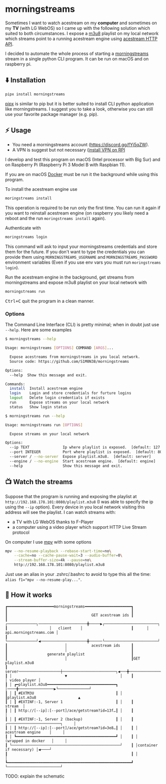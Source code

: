 # morningstreams

Sometimes I want to watch acestream on my **computer** and sometimes on my
**TV** (with LG WebOS) so I came up with the following solution which suited to
both circumstances. I expose a [m3u8](https://en.wikipedia.org/wiki/M3U)
playlist on my local network which streams point to a running acestream engine
using [acestream HTTP API](https://docs.acestream.net/en/developers/api-reference/#playback-endpoints).

I decided to automate the whole process of starting a
[morningstreams](https://morningstreams.com) stream in a single python CLI
program. It can be run on macOS and on raspberry pi.

## :arrow_down: Installation

```bash
pipx install morningstreams
```
[pipx](https://pypa.github.io/pipx/) is similar to pip but it is better suited
to install CLI python application like morningstreams. I suggest you to take a
look, otherwise you can still use your favorite package manager (e.g. pip).

## :zap: Usage

- You need a morningstreams account (https://discord.gg/fYj5qZW).
- A VPN is suggest but not necessary 
([install VPN on RPI](https://gist.github.com/S1M0N38/77ad8d3cb5e481aa802d43636881279c)

I develop and test this program on macOS (Intel processor with Big Sur) and on
Raspberry Pi (Raspberry Pi 3 Model B with Raspbian 11).

If you are on macOS [Docker](https://docs.docker.com/desktop/install/mac-install/)
must be run it the background while using this program.

To install the acestream engine use
```bash
moringstreams install
```
This operation is required to be run only the first time. You can run it again
if you want to reinstall acestream engine (on raspberry you likely need a reboot
and the run `moringstreams install` again). 

Authenticate with
```bash
moringstreams login
```
This command will ask to input your morningstreams credentials and store them
for the future. If you don't want to type the credentials you can provide them
using `MORNINGSTREAMS_USERNAME` and `MORNINGSTREAMS_PASSWORD` environment
variables (Even if you use env vars you must run `moringstreams login`).

Run the acestream engine in the background, get streams from morningstreams and
expose m3u8 playlist on your local network with
```bash
morningstreams run
```
<kbd>Ctrl+C</kbd> quit the program in a clean manner.

### Options

The Command Line Interface (CLI) is pretty minimal; when in doubt just use
`--help`. Here are some examples

```bash
$ morningstreams --help

Usage: morningstreams [OPTIONS] COMMAND [ARGS]...

  Expose acestreams from morningstreams in you local network.
  Source code: https://github.com/S1M0N38/morningstreams

Options:
  --help  Show this message and exit.

Commands:
  install  Install acestream engine
  login    Login and store credentials for furture logins
  logout   Delete login credentials if exists
  run      Expose streams on your local network
  status   Show login status
```

```bash
$ morningstreams run --help

Usage: morningstreams run [OPTIONS]

  Expose streams on your local network

Options:
  --ip TEXT               Ip where playlist is exposed.  [default: 127.0.0.1]
  --port INTEGER          Port where playlist is exposed.  [default: 8080]
  --server / --no-server  Expose playlist.m3u8.  [default: server]
  --engine / --no-engine  Start acestream engine.  [default: engine]
  --help                  Show this message and exit.
```

## :tv: Watch the streams

Suppose that the program is running and exposing the playlist at 
`http://192.168.178.101:8080/playlist.m3u8` (I was able to specify the ip using
the `--ip` option). Every device in you local network visiting this address will
see the playlist. I can watch streams with:

- a TV with LG WebOS thanks to F-Player
- a computer using a video player which support HTTP Live Stream protocol

On computer I use [mpv](https://mpv.io/) with some options
```bash
mpv --no-resume-playback --rebase-start-time=no\
    --cache=no --cache-pause-wait=3 --audio-buffer=0\
    --stream-buffer-size=4k --pause=no\
    http://192.168.178.101:8080/playlist.m3u8
```
Just use an alias in your .zshrc/.bashrc to avoid to type this all the time:
`alias f1="mpv --no-resume-play..."`.


## :wrench: How it works 

```
┏━━━━━━━━━━━━━━━━━━━━━morningstreams━━━━━━━━━━━━━━━━━━━━━┓
┃                                                        ┃
┃                                      GET acestream ids ┃
┃                   ┌─────────────┐──────────────────────╋─────▶┌────────────────────────┐
┃                   │   client    │                      ┃      │ api.morningstreams.com │
┃                   └─────────────┘◀─────────────────────╋──────└────────────────────────┘
┃                          │           acestream ids     ┃
┃                          │                             ┃
┃                  generate playlist                     ┃
┃                          │                             ┃GET playlist.m3u8
┃ server───────────────────┼────────────────────────┐◀───╋─────────────────┌──────────────┐
┃ │                        ▼                        │    ┃                 │ video player │
┃ │ ┏━playlist.m3u8━━━━━━━━━━━━━━━━━━━━━━━━━━━━━━━┓ │────╋────────────────▶└──────────────┘
┃ │ ┃ #EXTM3U                                     ┃ │    ┃playlist.m3u8                   ▲
┃ │ ┃ #EXTINF:-1, Server 1                        ┃ │    ┃                        stream  │
┃ │ ┃ http://[--ip]:[--port]/ace/getstream?id=13f…┃ │    ┃                                │
┃ │ ┃ #EXTINF:-1, Server 2 (backup)               ┃ │    ┃ ┌────────────────────────┐     │
┃ │ ┃ http://[--ip]:[--port]/ace/getstream?id=3e8…┃ │    ┃ │    acestream engine    │     │
┃ │ ┗━━━━━━━━━━━━━━━━━━━━━━━━━━━━━━━━━━━━━━━━━━━━━┛ │    ┃ │   (wrapped in docker   │     │
┃ └─────────────────────────────────────────────────┘    ┃ │container if necessary) │◀────┘
┃                                                        ┃ │                        │
┗━━━━━━━━━━━━━━━━━━━━━━━━━━━━━━━━━━━━━━━━━━━━━━━━━━━━━━━━┛ └────────────────────────┘
```

TODO: explain the schematic
